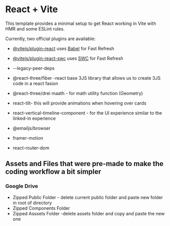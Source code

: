 # React + Vite

This template provides a minimal setup to get React working in Vite with HMR and some ESLint rules.

Currently, two official plugins are available:

- [@vitejs/plugin-react](https://github.com/vitejs/vite-plugin-react/blob/main/packages/plugin-react/README.md) uses [Babel](https://babeljs.io/) for Fast Refresh
- [@vitejs/plugin-react-swc](https://github.com/vitejs/vite-plugin-react-swc) uses [SWC](https://swc.rs/) for Fast Refresh

- --legacy-peer-deps 
- @react-three/fiber -react base 3JS library that allows us to create 3JS code in a react fasion
- @react-three/drei maath - for math utility function (Geometry)
- react-tilt- this will provide animations when hovering over cards
- react-vertical-timeline-component - for the UI experience similar to the linked-in experience 
- @emailjs/browser
- framer-motion
- react-router-dom

## Assets and Files that were pre-made to make the coding workflow a bit simpler

### Google Drive
- Zipped Public Folder - delete current public folder and paste new folder in root of directory 
- Zipped Components Folder 
- Zipped Asssets Folder -delete assets folder and copy and paste the new one  